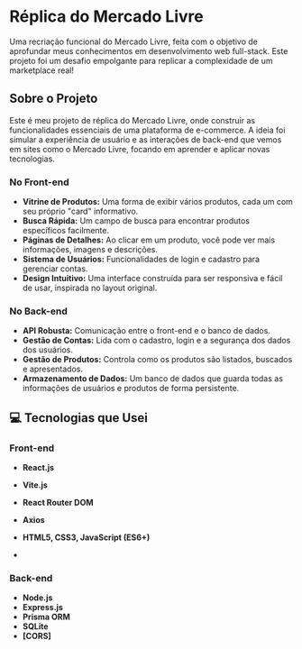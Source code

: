 # Réplica do Mercado Livre

Uma recriação funcional do Mercado Livre, feita com o objetivo de aprofundar meus conhecimentos em desenvolvimento web full-stack. Este projeto foi um desafio empolgante para replicar a complexidade de um marketplace real!

##  Sobre o Projeto

Este é meu projeto de réplica do Mercado Livre, onde construir as funcionalidades essenciais de uma plataforma de e-commerce. A ideia foi simular a experiência de usuário e as interações de back-end que vemos em sites como o Mercado Livre, focando em aprender e aplicar novas tecnologias.


### No Front-end
* **Vitrine de Produtos:** Uma forma de exibir vários produtos, cada um com seu próprio "card" informativo.
* **Busca Rápida:** Um campo de busca para encontrar produtos específicos facilmente.
* **Páginas de Detalhes:** Ao clicar em um produto, você pode ver mais informações, imagens e descrições.
* **Sistema de Usuários:** Funcionalidades de login e cadastro para gerenciar contas.
* **Design Intuitivo:** Uma interface construída para ser responsiva e fácil de usar, inspirada no layout original.

### No Back-end
* **API Robusta:** Comunicação entre o front-end e o banco de dados.
* **Gestão de Contas:** Lida com o cadastro, login e a segurança dos dados dos usuários.
* **Gestão de Produtos:** Controla como os produtos são listados, buscados e apresentados.
* **Armazenamento de Dados:** Um banco de dados que guarda todas as informações de usuários e produtos de forma persistente.

## 💻 Tecnologias que Usei

### Front-end
* **React.js**
* **Vite.js**
* **React Router DOM**
* **Axios**
* **HTML5, CSS3, JavaScript (ES6+)**

* 
### Back-end
* **Node.js**
* **Express.js**
* **Prisma ORM**
* **SQLite**
* **[CORS]**
